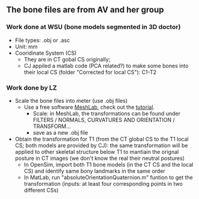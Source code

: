 ## The bone files are from AV and her group 
### Work done at WSU (bone models segmented in 3D doctor)
- File types: .obj or .asc
- Unit: mm 
- Cooridinate System (CS)
  - They are in CT gobal CS originally;
  - CJ appiled a matlab code (PCA related?) to make some bones into their local CS (folder "Corrected for local CS"): C1-T2

### Work done by LZ
- Scale the bone files into meter (use .obj files) 
  - Use a free software [MeshLab](http://www.meshlab.net/), check out the [tutorial](http://www.cse.iitd.ac.in/~mcs112609/Meshlab%20Tutorial.pdf).
    - Scale: in MeshLab, the transformations can be found under FILTERS / NORMALS, CURVATURES AND ORIENTATION / TRANSFORM… 
    - save as a new .obj file
- Obtain the transformation for T1 (from the CT global CS to the T1 local CS; both models are provided by CJ): the same transformation will be applied to other skeletal structure below T1 to mantiain the orignal posture in CT images (we don't know the real their neutral postures)
  - In OpenSim, import both T1 bone models (in the CT CS and the local CS) and identify same bony landmarks in the same order
  - In MatLab, run "absoluteOrientationQuaternion.m" funtion to get the transformation (inputs: at least four corresponding points in two different CSs)
